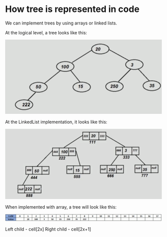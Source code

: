 # How tree is represented in code

We can implement trees by using arrays or linked lists.

At the logical level, a tree looks like this:

![](../../images/2019-07-18-15-05-48.png)

At the LinkedList implementation, it looks like this:

![](../../images/2019-07-18-15-06-34.png)

When implemented with array, a tree will look like this:

![](../../images/2019-07-18-15-07-19.png)

Left child - cell[2x]
Right child - cell[2x+1]